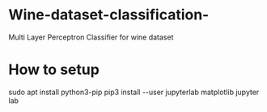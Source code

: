 # Wine-dataset-classification-
Multi Layer Perceptron Classifier for wine dataset
# How to setup
sudo apt install python3-pip
pip3 install --user jupyterlab matplotlib
jupyter lab
